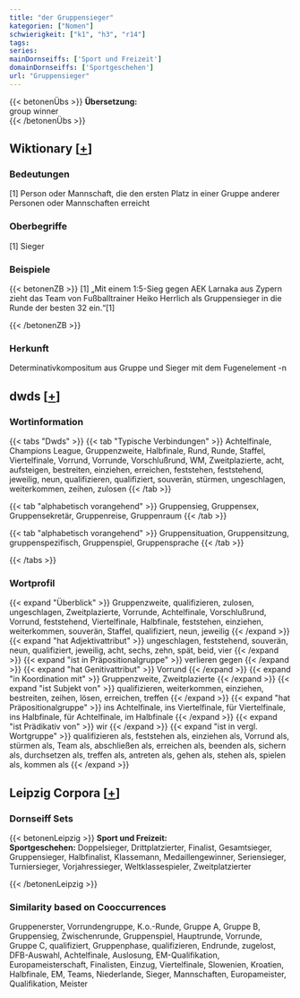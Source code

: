 ```yaml
---
title: "der Gruppensieger"
kategorien: ["Nomen"]
schwierigkeit: ["k1", "h3", "r14"]
tags:
series:
mainDornseiffs: ['Sport und Freizeit']
domainDornseiffs: ['Sportgeschehen']
url: "Gruppensieger"
---
```


{{< betonenÜbs >}}
**Übersetzung:**  
group winner  
{{< /betonenÜbs >}}

## Wiktionary [[+](https://de.wiktionary.org/wiki/Gruppensieger)]

### Bedeutungen
[1] Person oder Mannschaft, die den ersten Platz in einer Gruppe anderer Personen oder Mannschaften erreicht  

### Oberbegriffe
[1] Sieger  

### Beispiele
{{< betonenZB >}}
[1] „Mit einem 1:5-Sieg gegen AEK Larnaka aus Zypern zieht das Team von Fußballtrainer Heiko Herrlich als Gruppensieger in die Runde der besten 32 ein.“[1]  

{{< /betonenZB >}}
### Herkunft
Determinativkompositum aus Gruppe und Sieger mit dem Fugenelement -n  



## dwds [[+](https://www.dwds.de/wb/Gruppensieger)]

### Wortinformation
{{< tabs "Dwds" >}}
{{< tab "Typische Verbindungen" >}}
Achtelfinale, Champions League, Gruppenzweite, Halbfinale, Rund, Runde, Staffel, Viertelfinale, Vorrund, Vorrunde, Vorschlußrund, WM, Zweitplazierte, acht, aufsteigen, bestreiten, einziehen, erreichen, feststehen, feststehend, jeweilig, neun, qualifizieren, qualifiziert, souverän, stürmen, ungeschlagen, weiterkommen, zeihen, zulosen
{{< /tab >}}

{{< tab "alphabetisch vorangehend" >}}
Gruppensieg, Gruppensex, Gruppensekretär, Gruppenreise, Gruppenraum
{{< /tab >}}

{{< tab "alphabetisch vorangehend" >}}
Gruppensituation, Gruppensitzung, gruppenspezifisch, Gruppenspiel, Gruppensprache
{{< /tab >}}

{{< /tabs >}}

### Wortprofil
{{< expand "Überblick" >}} Gruppenzweite, qualifizieren, zulosen, ungeschlagen, Zweitplazierte, Vorrunde, Achtelfinale, Vorschlußrund, Vorrund, feststehend, Viertelfinale, Halbfinale, feststehen, einziehen, weiterkommen, souverän, Staffel, qualifiziert, neun, jeweilig {{< /expand >}}
{{< expand "hat Adjektivattribut" >}} ungeschlagen, feststehend, souverän, neun, qualifiziert, jeweilig, acht, sechs, zehn, spät, beid, vier {{< /expand >}}
{{< expand "ist in Präpositionalgruppe" >}} verlieren gegen {{< /expand >}}
{{< expand "hat Genitivattribut" >}} Vorrund {{< /expand >}}
{{< expand "in Koordination mit" >}} Gruppenzweite, Zweitplazierte {{< /expand >}}
{{< expand "ist Subjekt von" >}} qualifizieren, weiterkommen, einziehen, bestreiten, zeihen, lösen, erreichen, treffen {{< /expand >}}
{{< expand "hat Präpositionalgruppe" >}} ins Achtelfinale, ins Viertelfinale, für Viertelfinale, ins Halbfinale, für Achtelfinale, im Halbfinale {{< /expand >}}
{{< expand "ist Prädikativ von" >}} wir {{< /expand >}}
{{< expand "ist in vergl. Wortgruppe" >}} qualifizieren als, feststehen als, einziehen als, Vorrund als, stürmen als, Team als, abschließen als, erreichen als, beenden als, sichern als, durchsetzen als, treffen als, antreten als, gehen als, stehen als, spielen als, kommen als {{< /expand >}}

## Leipzig Corpora [[+](https://corpora.uni-leipzig.de/en/res?word=Gruppensieger&corpusId=deu_newscrawl-public_2018)]

### Dornseiff Sets
{{< betonenLeipzig >}}
**Sport und Freizeit:**  
**Sportgeschehen:** Doppelsieger, Drittplatzierter, Finalist, Gesamtsieger, Gruppensieger, Halbfinalist, Klassemann, Medaillengewinner, Seriensieger, Turniersieger, Vorjahressieger, Weltklassespieler, Zweitplatzierter  

{{< /betonenLeipzig >}}

### Similarity based on Cooccurrences
Gruppenerster, Vorrundengruppe, K.o.-Runde, Gruppe A, Gruppe B, Gruppensieg, Zwischenrunde, Gruppenspiel, Hauptrunde, Vorrunde, Gruppe C, qualifiziert, Gruppenphase, qualifizieren, Endrunde, zugelost, DFB-Auswahl, Achtelfinale, Auslosung, EM-Qualifikation, Europameisterschaft, Finalisten, Einzug, Viertelfinale, Slowenien, Kroatien, Halbfinale, EM, Teams, Niederlande, Sieger, Mannschaften, Europameister, Qualifikation, Meister

